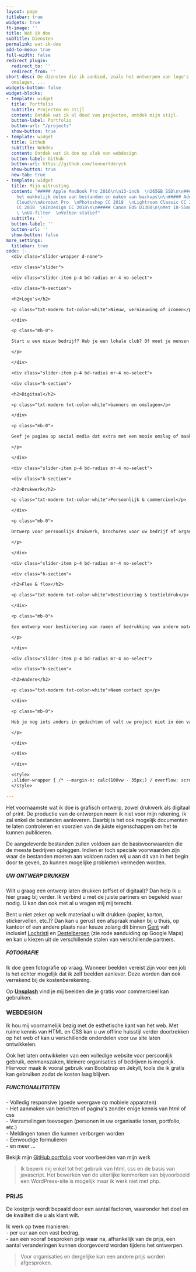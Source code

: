 ```yaml
---
layout: page
titlebar: true
widgets: true
ft-image: ''
title: Wat ik doe
subTitle: Diensten
permalink: wat-ik-doe
add-to-menu: true
full-width: false
redirect_plugin:
  redirect_to: ''
  redirect_from: ''
short-desc: De diensten die ik aanbied, zoals het ontwerpen van logo's, banners of
  omslagen, ...
widgets-bottom: false
widget-blocks:
- template: widget
  title: Portfolio
  subtitle: Projecten en stijl
  content: Ontdek wat ik al deed van projecten, ontdek mijn stijl.
  button-label: Portfolio
  button-url: "/projects"
  show-button: true
- template: widget
  title: Github
  subtitle: Webdev
  content: Ontdek wat ik doe op vlak van webdesign
  button-label: Github
  button-url: https://github.com/lennertderyck
  show-button: true
  new-tab: true
- template: widget
  title: Mijn uitrusting
  content: "##### Apple MacBook Pro 2016\n\n13-inch  \n265GB SSD\n\n##### Stack cloud-platform\n\nVoor
    het makkelijk delen van bestanden en maken van backups\n\n##### Adobe Creative
    Cloud\n\nAcrobat Pro  \nPhotoshop CC 2018  \nLightroom Classic CC 2018  \nIllustrator
    CC 2018  \nInDesign CC 2018\n\n##### Canon EOS D1300\n\nMet 18-55mm IS II lens
    \ \nUV-filter  \nVelbon statief"
  subtitle: ''
  button-label: ''
  button-url: ''
  show-button: false
more_settings:
  titlebar: true
code: |-
  <div class="slider-wrapper d-none">

  <div class="slider">

  <div class="slider-item p-4 bd-radius mr-4 no-select">

  <div class="h-section">

  <h2>Logo's</h2>

  <p class="txt-modern txt-color-white">Nieuw, vernieuwing of iconen</p>

  </div>

  <p class="mb-0">

  Start u een nieuw bedrijf? Heb je een lokale club? Of moet je mensen wegwijs maken in een gebouw?

  </p>

  </div>

  <div class="slider-item p-4 bd-radius mr-4 no-select">

  <div class="h-section">

  <h2>Digitaal</h2>

  <p class="txt-modern txt-color-white">banners en omslagen</p>

  </div>

  <p class="mb-0">

  Geef je pagina op social media dat extra met een mooie omslag of maak online reclame.

  </p>

  </div>

  <div class="slider-item p-4 bd-radius mr-4 no-select">

  <div class="h-section">

  <h2>Drukwerk</h2>

  <p class="txt-modern txt-color-white">Persoonlijk & commercieel</p>

  </div>

  <p class="mb-0">

  Ontwerp voor persoonlijk drukwerk, brochures voor uw bedrijf of organisatie of affiches en posters

  </p>

  </div>

  <div class="slider-item p-4 bd-radius mr-4 no-select">

  <div class="h-section">

  <h2>Flex & flox</h2>

  <p class="txt-modern txt-color-white">Bestickering & textieldruk</p>

  </div>

  <p class="mb-0">

  Een ontwerp voor bestickering van ramen of bedrukking van andere materialen

  </p>

  </div>

  <div class="slider-item p-4 bd-radius mr-4 no-select">

  <div class="h-section">

  <h2>Andere</h2>

  <p class="txt-modern txt-color-white">Neem contact op</p>

  </div>

  <p class="mb-0">

  Heb je nog iets anders in gedachten of valt uw project niet in één van deze categorieën?

  </p>

  </div>

  </div>

  </div>

  <style>
  .slider-wrapper { /* --margin-x: calc(100vw - 35px;) / overflow: scroll; / margin-left: var(--margin-x); margin-right: var(--margin-x); */ margin: 0 calc(-50vw + 50%); margin-top: -35px; padding: 35px 35px; }.slider-wrapper::-webkit-scrollbar { display: none; }.slider { display: flex; flex-direction: row; width: fit-content; overflow: visible; }.slider-item { width: 370px; max-width: 370px; max-height: 350px; background-color: #006771; box-shadow: 0 3px 12px rgba(0, 0, 0, 0.55); }.slider-item * { color: white; }.slider-item:hover { box-shadow: 0 5px 24px rgba(0, 0, 0, .64); }
  </style>

---
```

Het voornaamste wat ik doe is grafisch ontwerp, zowel drukwerk als digitaal of print. De productie van de ontwerpen neem ik niet voor mijn rekening, ik zal enkel de bestanden aanleveren. Daarbij is het ook mogelijk documenten te laten controleren en voorzien van de juiste eigenschappen om het te kunnen publiceren.

De aangeleverde bestanden zullen voldoen aan de basisvoorwaarden die de meeste bedrijven opleggen. Indien er toch speciale voorwaarden zijn waar de bestanden moeten aan voldoen raden wij u aan dit van in het begin door te geven, zo kunnen mogelijke problemen vermeden worden.

##### UW ONTWERP DRUKKEN

Wilt u graag een ontwerp laten drukken (offset of digitaal)? Dan help ik u hier graag bij verder. Ik verbind u met de juiste partners en begeleid waar nodig. U kan dan ook met al u vragen mij mij terecht.

Bent u niet zeker op welk materiaal u wilt drukken (papier, karton, stickervellen, etc.)? Dan kan u gerust een afspraak maken bij u thuis, op kantoor of een andere plaats naar keuze zolang dit binnen [Gent](https://www.google.be/maps/place/Gent/@51.0839682,3.674562,11.44z/data=!4m5!3m4!1s0x47c370e1339443ad:0x40099ab2f4d5140!8m2!3d51.0543422!4d3.7174243) valt inclusief [Lochristi](https://www.google.be/maps/place/9080+Lochristi/@51.0998541,3.7847503,12z/data=!3m1!4b1!4m5!3m4!1s0x47c368569df57051:0xc417376307cd84c5!8m2!3d51.0974612!4d3.8378242) en [Destelbergen](https://www.google.be/maps/place/9070+Destelbergen/@51.037659,3.7300954,12z/data=!3m1!4b1!4m5!3m4!1s0x47c37667940d7151:0xa7d535e52c12636e!8m2!3d51.0609335!4d3.7977646) (zie rode aanduiding op Google Maps) en kan u kiezen uit de verschillende stalen van verschillende partners.

##### FOTOGRAFIE

Ik doe geen fotografie op vraag. Wanneer beelden vereist zijn voor een job is het echter mogelijk dat ik zelf beelden aanlever. Deze worden dan ook verrekend bij de kostenberekening.

Op **[Unsplash](https://unsplash.com/@lennertderyck)** vind je mij beelden die je gratis voor commercieel kan gebruiken.

### WEBDESIGN

Ik hou mij voornamelijk bezig met de esthetische kant van het web. Met ruime kennis van HTML en CSS kan u uw offline huisstijl verder doortrekken op het web of kan u verschillende onderdelen voor uw site laten ontwikkelen.

Ook het laten ontwikkelen van een volledige website voor persoonlijk gebruik, eenmanszaken, kleinere organisaties of bedrijven is mogelijk. Hiervoor maak ik vooral gebruik van Bootstrap en Jekyll, tools die ik gratis kan gebruiken zodat de kosten laag blijven.

##### FUNCTIONALITEITEN

\- Volledig responsive (goede weergave op mobiele apparaten)  
\- Het aanmaken van berichten of pagina's zonder enige kennis van html of css  
\- Verzamelingen toevoegen (personen in uw organisatie tonen, portfolio, etc.)  
\- Meldingen tonen die kunnen verborgen worden  
\- Eenvoudige formulieren  
\- en meer ...

Bekijk mijn [GitHub portfolio](https://github.lennertderyck.be/) voor voorbeelden van mijn werk

> Ik beperk mij enkel tot het gebruik van html, css en de basis van javascript. Het bewerken van de uiterlijke kenmerken van bijvoorbeeld een WordPress-site is mogelijk maar ik werk niet met php.

### PRIJS

De kostprijs wordt bepaald door een aantal factoren, waaronder het doel en de kwaliteit die u als klant wilt.

Ik werk op twee manieren:  
\- per uur aan een vast bedrag.  
\- aan een vooraf besproken prijs waar na, afhankelijk van de prijs, een aantal veranderingen kunnen doorgevoerd worden tijdens het ontwerpen.

> Voor organisaties en dergelijke kan een andere prijs worden afgesproken.